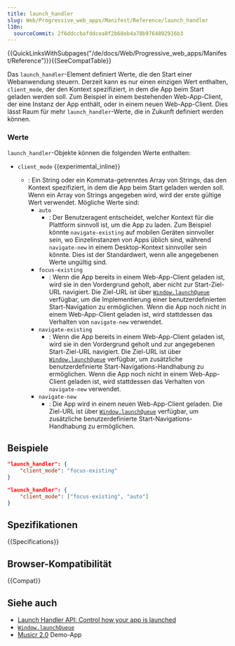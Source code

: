 ```yaml
---
title: launch_handler
slug: Web/Progressive_web_apps/Manifest/Reference/launch_handler
l10n:
  sourceCommit: 2f6ddccbafddcea8f2b68eb4a78b9764892916b3
---
```


{{QuickLinksWithSubpages("/de/docs/Web/Progressive_web_apps/Manifest/Reference")}}{{SeeCompatTable}}

Das `launch_handler`-Element definiert Werte, die den Start einer Webanwendung steuern. Derzeit kann es nur einen einzigen Wert enthalten, `client_mode`, der den Kontext spezifiziert, in dem die App beim Start geladen werden soll. Zum Beispiel in einem bestehenden Web-App-Client, der eine Instanz der App enthält, oder in einem neuen Web-App-Client. Dies lässt Raum für mehr `launch_handler`-Werte, die in Zukunft definiert werden können.

### Werte

`launch_handler`-Objekte können die folgenden Werte enthalten:

- `client_mode` {{experimental_inline}}

  - : Ein String oder ein Kommata-getrenntes Array von Strings, das den Kontext spezifiziert, in dem die App beim Start geladen werden soll. Wenn ein Array von Strings angegeben wird, wird der erste gültige Wert verwendet.
    Mögliche Werte sind:
    - `auto`
      - : Der Benutzeragent entscheidet, welcher Kontext für die Plattform sinnvoll ist, um die App zu laden. Zum Beispiel könnte `navigate-existing` auf mobilen Geräten sinnvoller sein, wo Einzelinstanzen von Apps üblich sind, während `navigate-new` in einem Desktop-Kontext sinnvoller sein könnte. Dies ist der Standardwert, wenn alle angegebenen Werte ungültig sind.
    - `focus-existing`
      - : Wenn die App bereits in einem Web-App-Client geladen ist, wird sie in den Vordergrund geholt, aber nicht zur Start-Ziel-URL navigiert. Die Ziel-URL ist über [`Window.launchQueue`](/de/docs/Web/API/Window/launchQueue) verfügbar, um die Implementierung einer benutzerdefinierten Start-Navigation zu ermöglichen. Wenn die App noch nicht in einem Web-App-Client geladen ist, wird stattdessen das Verhalten von `navigate-new` verwendet.
    - `navigate-existing`
      - : Wenn die App bereits in einem Web-App-Client geladen ist, wird sie in den Vordergrund geholt und zur angegebenen Start-Ziel-URL navigiert. Die Ziel-URL ist über [`Window.launchQueue`](/de/docs/Web/API/Window/launchQueue) verfügbar, um zusätzliche benutzerdefinierte Start-Navigations-Handhabung zu ermöglichen. Wenn die App noch nicht in einem Web-App-Client geladen ist, wird stattdessen das Verhalten von `navigate-new` verwendet.
    - `navigate-new`
      - : Die App wird in einem neuen Web-App-Client geladen. Die Ziel-URL ist über [`Window.launchQueue`](/de/docs/Web/API/Window/launchQueue) verfügbar, um zusätzliche benutzerdefinierte Start-Navigations-Handhabung zu ermöglichen.

## Beispiele

```json
"launch_handler": {
    "client_mode": "focus-existing"
}

"launch_handler": {
    "client_mode": ["focus-existing", "auto"]
}
```

## Spezifikationen

{{Specifications}}

## Browser-Kompatibilität

{{Compat}}

## Siehe auch

- [Launch Handler API: Control how your app is launched](https://developer.chrome.com/docs/web-platform/launch-handler/)
- [`Window.launchQueue`](/de/docs/Web/API/Window/launchQueue)
- [Musicr 2.0](https://launch-handler.glitch.me/) Demo-App
